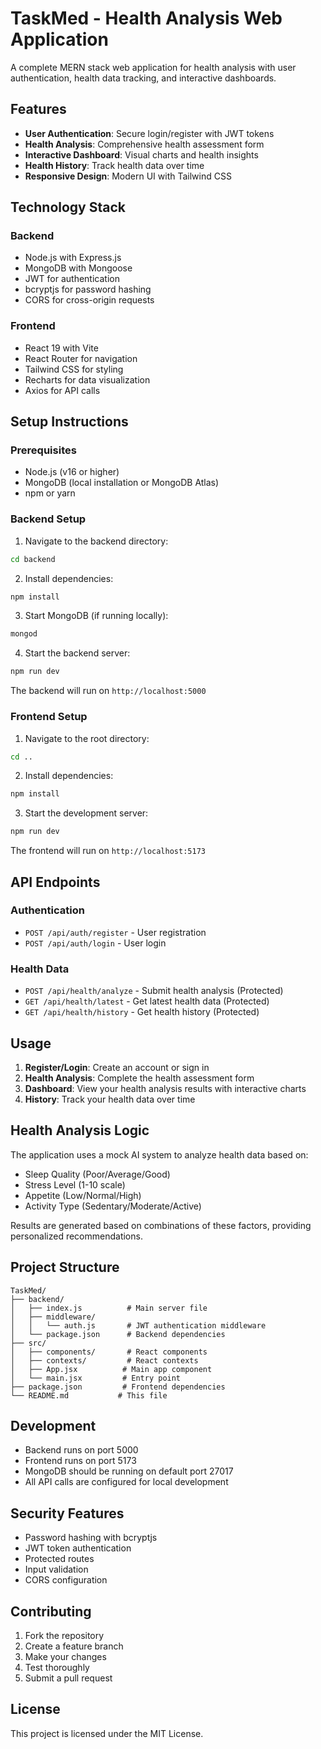 # TaskMed - Health Analysis Web Application

A complete MERN stack web application for health analysis with user authentication, health data tracking, and interactive dashboards.

## Features

- **User Authentication**: Secure login/register with JWT tokens
- **Health Analysis**: Comprehensive health assessment form
- **Interactive Dashboard**: Visual charts and health insights
- **Health History**: Track health data over time
- **Responsive Design**: Modern UI with Tailwind CSS

## Technology Stack

### Backend

- Node.js with Express.js
- MongoDB with Mongoose
- JWT for authentication
- bcryptjs for password hashing
- CORS for cross-origin requests

### Frontend

- React 19 with Vite
- React Router for navigation
- Tailwind CSS for styling
- Recharts for data visualization
- Axios for API calls

## Setup Instructions

### Prerequisites

- Node.js (v16 or higher)
- MongoDB (local installation or MongoDB Atlas)
- npm or yarn

### Backend Setup

1. Navigate to the backend directory:

```bash
cd backend
```

2. Install dependencies:

```bash
npm install
```

3. Start MongoDB (if running locally):

```bash
mongod
```

4. Start the backend server:

```bash
npm run dev
```

The backend will run on `http://localhost:5000`

### Frontend Setup

1. Navigate to the root directory:

```bash
cd ..
```

2. Install dependencies:

```bash
npm install
```

3. Start the development server:

```bash
npm run dev
```

The frontend will run on `http://localhost:5173`

## API Endpoints

### Authentication

- `POST /api/auth/register` - User registration
- `POST /api/auth/login` - User login

### Health Data

- `POST /api/health/analyze` - Submit health analysis (Protected)
- `GET /api/health/latest` - Get latest health data (Protected)
- `GET /api/health/history` - Get health history (Protected)

## Usage

1. **Register/Login**: Create an account or sign in
2. **Health Analysis**: Complete the health assessment form
3. **Dashboard**: View your health analysis results with interactive charts
4. **History**: Track your health data over time

## Health Analysis Logic

The application uses a mock AI system to analyze health data based on:

- Sleep Quality (Poor/Average/Good)
- Stress Level (1-10 scale)
- Appetite (Low/Normal/High)
- Activity Type (Sedentary/Moderate/Active)

Results are generated based on combinations of these factors, providing personalized recommendations.

## Project Structure

```
TaskMed/
├── backend/
│   ├── index.js          # Main server file
│   ├── middleware/
│   │   └── auth.js       # JWT authentication middleware
│   └── package.json      # Backend dependencies
├── src/
│   ├── components/       # React components
│   ├── contexts/         # React contexts
│   ├── App.jsx          # Main app component
│   └── main.jsx         # Entry point
├── package.json         # Frontend dependencies
└── README.md           # This file
```

## Development

- Backend runs on port 5000
- Frontend runs on port 5173
- MongoDB should be running on default port 27017
- All API calls are configured for local development

## Security Features

- Password hashing with bcryptjs
- JWT token authentication
- Protected routes
- Input validation
- CORS configuration

## Contributing

1. Fork the repository
2. Create a feature branch
3. Make your changes
4. Test thoroughly
5. Submit a pull request

## License

This project is licensed under the MIT License.
